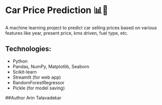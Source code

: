 # Car Price Prediction 📊🚗

A machine learning project to predict car selling prices based on various features like year, present price, kms driven, fuel type, etc.

## Technologies:
- Python
- Pandas, NumPy, Matplotlib, Seaborn
- Scikit-learn
- Streamlit (for web app)
- RandomForestRegressor
- Pickle (for model saving)


##Author
Arin Talavadekar
 
